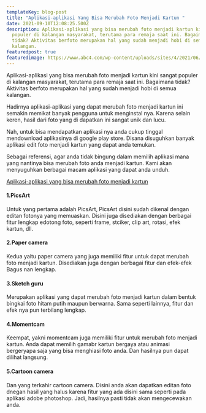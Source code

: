 ```yaml
---
templateKey: blog-post
title: "Aplikasi-aplikasi Yang Bisa Merubah Foto Menjadi Kartun "
date: 2021-09-10T12:08:25.500Z
description: Aplikasi-aplikasi yang bisa merubah foto menjadi kartun kini sangat
  populer di kalangan masyarakat, terutama para remaja saat ini. Bagaimana
  tidak? Aktivitas berfoto merupakan hal yang sudah menjadi hobi di semua
  kalangan.
featuredpost: true
featuredimage: https://www.abc4.com/wp-content/uploads/sites/4/2021/06/Untitled-design-1.png?strip=1
---
```

<!--StartFragment-->

Aplikasi-aplikasi yang bisa merubah foto menjadi kartun kini sangat populer di kalangan masyarakat, terutama para remaja saat ini. Bagaimana tidak? Aktivitas berfoto merupakan hal yang sudah menjadi hobi di semua kalangan.

Hadirnya aplikasi-aplikasi yang dapat merubah foto menjadi kartun ini semakin memikat banyak pengguna untuk menginstal nya. Karena selain keren, hasil dari foto yang di dapatkan ini sangat unik dan lucu.

Nah, untuk bisa mendapatkan aplikasi nya anda cukup tinggal mendownload aplikasinya di google play store. Disana disuguhkan banyak aplikasi edit foto menjadi kartun yang dapat anda temukan.

Sebagai referensi, agar anda tidak bingung dalam memilih aplikasi mana yang nantinya bisa merubah foto anda menjadi kartun. Kami akan menyuguhkan berbagai macam aplikasi yang dapat anda unduh.

[Aplikasi-aplikasi yang bisa merubah foto menjadi kartun](https://www.indo-smarter.site)

#### 1.PicsArt

Untuk yang pertama adalah PicsArt, PicsArt disini sudah dikenal dengan editan fotonya yang memuaskan. Disini juga disediakan dengan berbagai fitur lengkap edotong foto, seperti frame, stciker, clip art, rotasi, efek kartun, dll.

#### 2.Paper camera

Kedua yaitu paper camera yang juga memiliki fitur untuk dapat merubah foto menjadi kartun. Disediakan juga dengan berbagai fitur dan efek-efek Bagus nan lengkap.

#### 3.Sketch guru

Merupakan aplikasi yang dapat merubah foto menjadi kartun dalam bentuk bingkai foto hitam putih maupun berwarna. Sama seperti lainnya, fitur dan efek nya pun terbilang lengkap.

#### 4.Momentcam

Keempat, yakni momentcam juga memiliki fitur untuk merubah foto menjadi kartun. Anda dapat memilih gamabr kartun bergaya atau animasi bergeryapa saja yang bisa menghiasi foto anda. Dan hasilnya pun dapat dilihat langsung.

#### 5.Cartoon camera

Dan yang terkahir cartoon camera. Disini anda akan dapatkan editan foto dnegan hasil yang halus karena fitur yang ada disini sama seperti pada aplikasi adobe photoshop. Jadi, hasilnya pasti tidak akan mengecewakan anda.

<!--EndFragment-->